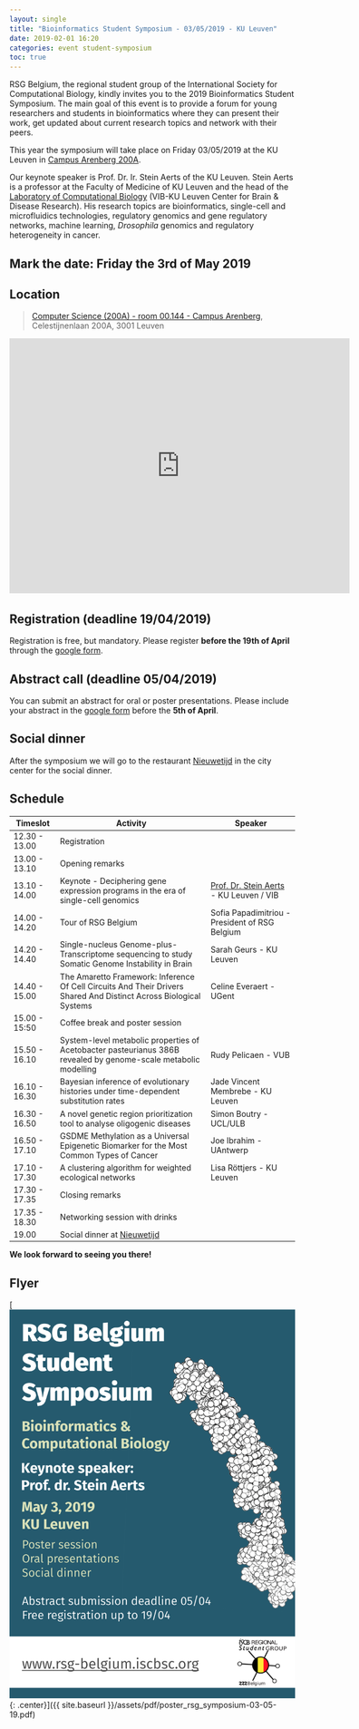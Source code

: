```yaml
---
layout: single
title: "Bioinformatics Student Symposium - 03/05/2019 - KU Leuven"
date: 2019-02-01 16:20
categories: event student-symposium
toc: true
---
```


RSG Belgium, the regional student group of the International Society for Computational Biology, kindly invites you to the 2019 Bioinformatics Student Symposium. The main goal of this event is to provide a forum for young researchers and students in bioinformatics where they can present their work, get updated about current research topics and network with their peers.

This year the symposium will take place on Friday 03/05/2019 at the KU Leuven in [Campus Arenberg 200A](https://www.kuleuven.be/kulag/en/gebouw/490-12).

Our keynote speaker is Prof. Dr. Ir. Stein Aerts of the KU Leuven. Stein Aerts is a professor at the Faculty of Medicine of KU Leuven and the head of the [Laboratory of Computational Biology][aerts] (VIB-KU Leuven Center for Brain & Disease Research). His research topics are bioinformatics, single-cell and microfluidics technologies, regulatory genomics and gene regulatory networks, machine learning, _Drosophila_ genomics and regulatory heterogeneity in cancer.

## Mark the date: Friday the 3rd of May 2019

## Location

> [Computer Science (200A) - room 00.144 - Campus Arenberg](https://www.kuleuven.be/kulag/en/lokaal/490-12-000144), Celestijnenlaan 200A, 3001 Leuven

<iframe src="https://www.google.com/maps/embed?pb=!1m18!1m12!1m3!1d629.5558940230346!2d4.678468339510736!3d50.86406055038531!2m3!1f0!2f0!3f0!3m2!1i1024!2i768!4f13.1!3m3!1m2!1s0x47c16110fd300347%3A0x46c648b1747e02ae!2sDepartement+computerwetenschappen!5e0!3m2!1snl!2sbe!4v1553591106026" width="600" height="450" frameborder="0" style="border:0" allowfullscreen></iframe>

## Registration (deadline 19/04/2019)

Registration is free, but mandatory. Please register **before the 19th of April** through the [google form][form].

## Abstract call (deadline 05/04/2019)

You can submit an abstract for oral or poster presentations. Please include your abstract in the [google form][form] before the **5th of April**.

## Social dinner

After the symposium we will go to the restaurant [Nieuwetijd][resto] in the city center for the social dinner.

## Schedule


|Timeslot|Activity|Speaker|
|-|-|-|
| 12.30 - 13.00 | Registration                             | |
| 13.00 - 13.10 | Opening remarks                          | |
| 13.10 - 14.00 | Keynote - Deciphering gene expression programs in the era of single-cell genomics | [Prof. Dr. Stein Aerts][aerts] - KU Leuven / VIB |
| 14.00 - 14.20 | Tour of RSG Belgium                      | Sofia Papadimitriou - President of RSG Belgium |
| 14.20 - 14.40 | Single-nucleus Genome-plus-Transcriptome sequencing to study Somatic Genome Instability in Brain               | Sarah Geurs - KU Leuven |
| 14.40 - 15.00 | The Amaretto Framework: Inference Of Cell Circuits And Their Drivers Shared And Distinct Across Biological Systems  | Celine Everaert - UGent |
| 15.00 - 15:50 | Coffee break and poster session | |
| 15.50 - 16.10 | System-level metabolic properties of Acetobacter pasteurianus 386B revealed by genome-scale metabolic modelling | Rudy Pelicaen - VUB |
| 16.10 - 16.30 | Bayesian inference of evolutionary histories under time-dependent substitution rates | Jade Vincent Membrebe - KU Leuven |
| 16.30 - 16.50 | A novel genetic region prioritization tool to analyse oligogenic diseases | Simon Boutry - UCL/ULB |
| 16.50 - 17.10 |  GSDME Methylation as a Universal Epigenetic Biomarker for the Most Common Types of Cancer | Joe Ibrahim - UAntwerp |
| 17.10 - 17.30 | A clustering algorithm for weighted ecological networks | Lisa Röttjers - KU Leuven |
| 17.30 - 17.35 | Closing remarks                          | |
| 17.35 - 18.30 | Networking session with drinks           | |
| 19.00         | Social dinner at [Nieuwetijd][resto]     | |

**We look forward to seeing you there!**

## Flyer

[![full](/assets/img/poster/poster_rsg_symposium-03-05-19.png){: .center}]({{ site.baseurl }}/assets/pdf/poster_rsg_symposium-03-05-19.pdf)

[aerts]: https://aertslab.org/
[form]: https://docs.google.com/forms/d/e/1FAIpQLSdsJ94x_S66q1XfOpGqWL53BP2nt_tHN0CWYcZgKEYESXHfww/viewform
[resto]: http://nieuwetijd.be/
